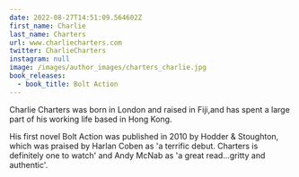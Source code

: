 ```yaml
---
date: 2022-08-27T14:51:09.564602Z
first_name: Charlie
last_name: Charters
url: www.charliecharters.com
twitter: CharlieCharters
instagram: null
image: /images/author_images/charters_charlie.jpg
book_releases:
  - book_title: Bolt Action
---
```

Charlie Charters was born in London and raised in Fiji,and has spent a large part of his working life based in Hong Kong.

His first novel Bolt Action was published in 2010 by Hodder & Stoughton, which was praised by Harlan Coben as 'a terrific debut. Charters is definitely one to watch' and Andy McNab as 'a great read...gritty and authentic'.